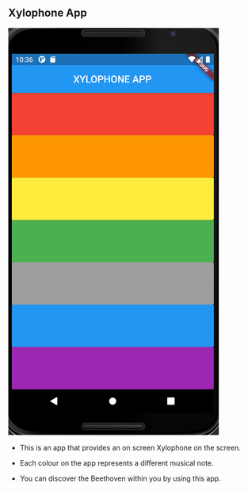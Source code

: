 ## Xylophone App

![](./Xylophone.png)


* This is an app that provides an on screen Xylophone on the screen.

* Each colour on the app represents a different musical note.

* You can discover the Beethoven within you by using this app.
